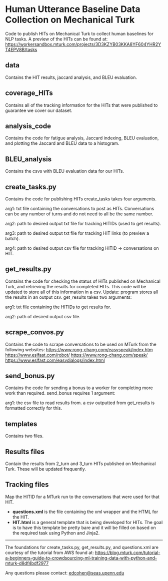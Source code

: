 Human Utterance Baseline Data Collection on Mechanical Turk
=======

Code to publish HITs on Mechanical Turk to collect human baselines for NLP tasks. A preview of the HITs can be found at: https://workersandbox.mturk.com/projects/3D3KZYB03KKA8YF604YHR2YT4EPV8B/tasks

## data
Contains the HIT results, jaccard analysis, and BLEU evaluation. 

## coverage_HITs
Contains all of the tracking information for the HITs that were published to guarantee we cover our dataset.

## analysis_code
Contains the code for fatigue analysis, Jaccard indexing, BLEU evaluation, and plotting the Jaccard and BLEU data to a histogram.

## BLEU_analysis
Contains the csvs with BLEU evaluation data for our HITs.


## create_tasks.py
Contains the code for publishing HITs 
create_tasks takes four arguments.

arg1: txt file containing the conversations to post as HITs. Conversations can be any number of turns and do not need to all be the same number.  

arg2: path to desired output txt file for tracking HITIDs (used to get results). 

arg3: path to desired output txt file for tracking HIT links (to preview a batch). 

arg4: path to desired output csv file for tracking HITID -> conversations on HIT.
## get_results.py
Contains the code for checking the status of HITs published on Mechanical Turk, and retrieving the results for completed HITs. This code will be updated to store all of this information in a csv. Update: program stores all the results in an output csv.
get_results takes two arguments:

arg1: txt file containing the HITIDs to get results for.

arg2: path of desired output csv file.
## scrape_convos.py
Contains the code to scrape conversations to be used on MTurk from the following websites:
https://www.rong-chang.com/easyspeak/index.htm
https://www.eslfast.com/robot/
https://www.rong-chang.com/speak/
https://www.eslfast.com/easydialogs/index.html
## send_bonus.py
Contains the code for sending a bonus to a worker for completing more work than required. 
send_bonus requires 1 argument:

arg1: the csv file to read results from. a csv outputted from get_results is formatted correctly for this.
## templates
Contains two files.
## Results files
Contain the results from 2_turn and 3_turn HITs published on Mechanical Turk. These will be updated frequently.
## Tracking files
Map the HITID for a MTurk run to the conversations that were used for that HIT.

* **questions.xml** is the file containing the xml wrapper and the HTML for the HIT. 
* **HIT.html** is a general template that is being developed for HITs. The goal is to have this template be pretty bare and it will be filled on based on the required task using Python and Jinja2. 

---

The foundations for create_tasks.py, get_results.py, and questions.xml are courtesy of the tutorial from AWS found at: https://blog.mturk.com/tutorial-a-beginners-guide-to-crowdsourcing-ml-training-data-with-python-and-mturk-d8df4bdf2977


Any questions please contact: edcohen@seas.upenn.edu

